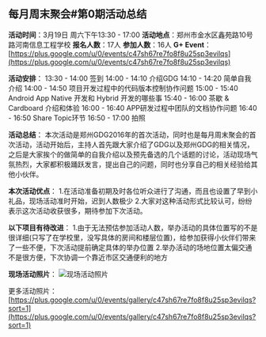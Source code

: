 ## 每月周末聚会#第0期活动总结

**活动时间**：3月19日 周六下午13:30 - 17:00
**活动地点**：郑州市金水区鑫苑路10号路河南信息工程学校
**报名人数**：17人
**参加人数**：16人
**G+ Event**：[https://plus.google.com/u/0/events/c47sh67re7fo8f8u25sp3evilqs](https://plus.google.com/u/0/events/c47sh67re7fo8f8u25sp3evilqs)

**活动安排**：
        13:30 - 14:00 签到
        14:00 - 14:10 介绍GDG
        14:10 - 14:20 简单自我介绍
        14:00 - 14:50 项目开发过程中的代码版本控制协作问题
        15:00 - 15:40 Android App Native 开发和 Hybrid 开发的哪些事
        15:40 - 16:00 茶歇 & Cardboard 介绍和体验
        16:00 - 16:40 APP研发过程中团队的文档协作问题
        16:40 - 16:50 Share Topic环节
        16:50 - 17:00 拍照

**活动总结**：
本次活动是郑州GDG2016年的首次活动，同时也是每月周末聚会的首次活动，活动开始后，主持人首先跟大家介绍了GDG以及郑州GDG的相关情况，之后是大家挨个的做简单的自我介绍以及预先备选的几个话题的讨论，活动现场气氛热烈，大家都积极踊跃发言，提出自己的问题，同时也分享自己的相关经验给其他小伙伴。

**本次活动优点**：
1.在活动准备初期及时各位听众进行了沟通，而且也设置了早到小礼品，现场活动准时开始，迟到人数极少
2.大家对这种活动形式比较认可，纷纷表示这次活动收获很多，期待参加下次活动。

**以下项目有待改进**：
1.由于无法预估参加活动人数，举办活动的具体位置写的不是很详细(只写了在学校里，没写具体的房间和楼层位置)，给参加获得小伙伴们带来了一些不便，下次活动提前确定具体的举办位置
2.举办活动的场地位置太偏交通不是很方便，下次协调一个靠近市区交通便利的地方

**现场活动照片**：
![现场活动照片](https://uc0.chinagdg.com/attachment/forum/201603/22/123404bbmjpgbbqhjq886h.png)

更多活动照片：[https://plus.google.com/u/0/events/gallery/c47sh67re7fo8f8u25sp3evilqs?sort=1](https://plus.google.com/u/0/events/gallery/c47sh67re7fo8f8u25sp3evilqs?sort=1)
